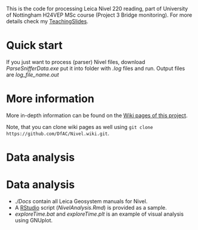 This is the code for processing Leica Nivel 220 reading, part of University of Nottingham H24VEP MSc course (Project 3 Bridge monitoring). For more details check my [TeachingSlides](https://github.com/DfAC/TeachingSlides/tree/master/H24VEP_Bridge).


# Quick start

If you just want to process (parser) Nivel files, download *ParseSnifferData.exe* put it into folder with *.log* files and run. Output files are *log_file_name.out*

# More information

More in-depth information can be found on the [Wiki pages of this project](../../wiki).

Note, that you can clone wiki pages as well using `git clone https://github.com/DfAC/Nivel.wiki.git`.


# Data analysis











# Data analysis

* *./Docs* contain all Leica Geosystem manuals for Nivel.
* A [RStudio](https://www.rstudio.com/) script (*NivelAnalysis.Rmd*) is provided as a sample.
* *exploreTime.bat* and *exploreTime.plt* is an example of visual analysis using GNUplot.



[^1]: The easiest way to run bash in windows is to install [cmder](http://cmder.net/). It allows to run bash from Windows cmd, or run native bash envorment inside Windows. It also looks nicer than *cygwin* or native *cmd.exe*
[TechRef]: https://github.com/DfAC/Nivel/blob/master/Docs/Nivel200_TechRef.pdf "Nivel200_TechRef"
[Portmon]: https://technet.microsoft.com/en-us/sysinternals/bb896644

